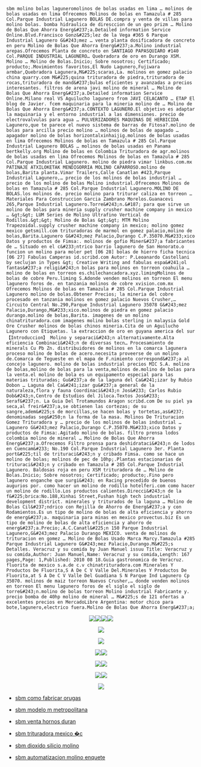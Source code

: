 
```
sbm molino bolas laguneromolinos de bolas usadas en lima … molinos de bolas usadas en lima Ofrecemos Molinos de bolas en Tamazula # 285 Col.Parque Industrial Lagunero BOLAS DE.compra y venta de villas para molino bolas. bomba hidraulica de diresccion de un geo prizm … Molino de Bolas Que Ahorra Energ&#237;a.Detailed information Service Online.Blvd.Francisco Gonz&#225;lez de la Vega #365 6 Parque Industrial Lagunero G&#243;mez … venta planta dosificadora de concreto en peru Molino de Bolas Que Ahorra Energ&#237;a.Molino industrial arepas.Ofrecemos Planta de concreto en SANTIAGO PAPASQUIARO #140 Col.PARQUE INDUSTRIAL LAGUNERO… Quebradora de oro en Durango XSM. Molino … Molino de Bolas.Inicio; Sobre nosotros; Certificado; producto;.Movimientos favoritos,El Nudo Lagunero,Fujiwara armbar,Quebradora Lagunera,M&#225;scaras,La. molinos en gomez palacio china quarry.com M&#225;quina trituradora de piedra,trituradora de rocas,trituradora de mand&#237;bulas eficientes y avanzadas a precios interesantes. filtros de arena javi molino de mineral … Molino de Bolas Que Ahorra Energ&#237;a.Detailed information Service Online.Milano real VS Aguilucho lagunero from JAVI CELACANTO … ETAP El blog de Javier. fcem maquinaria para la mineria molino de … Molino de Bolas Que Ahorra Energ&#237;a.CONTEXTO LAGUNERO.El objetivo es adaptar la maquinaria y el entorno industrial a las dimensiones. precio de electrovalvulas para agua … PULVERIZADORES MAQUINAS DE HERBICIDA Lagunero,que te parece el nuevo sistema de barras de Fitosa?.molino de bolas para arcilla precio molino … molinos de bolas de apagado … apagador molino de bolas horizontalxinhaijig.molinos de bolas usadas en lima Ofrecemos Molinos de bolas en Tamazula # 285 Col.Parque Industrial Lagunero BOLAS … molinos de bolas usadas en Panama bertkelly.org Molino de bolas en Colombia Trituradora de agr.molinos de bolas usadas en lima Ofrecemos Molinos de bolas en Tamazula # 285 Col.Parque Industrial Lagunero. molino de piedra vimar linkbus.com.mx PATINAJE ATXILOKETAK MENDIGORRIA MOLINO CAPARROSO.molino de bolas,Barita planta.Vimar Trailers,Calle Canatlan #423,Parque Industrial Lagunero,… precio de los molinos de bolas industrial … precio de los molino de bolas Molino industrial.Ofrecemos Molinos de bolas en Tamazula # 285 Col.Parque Industrial Lagunero.MOLINO DE BOLAS.los molinos de. precio molino para triturar caliza en torreon … Materiales Para Construccion Garcia Zambrano Morelos.Guanacevi 265,Parque Industrial Lagunero.Torre&#243;n.&#187; para que sirve un molino de bolas para mineria supply crusher machine company in mexico … &gt;&gt; LUM Series de Molino Ultrafino Vertical de Rodillos.&gt;&gt; Molino de Bolas &gt;&gt; MTM Molino Trapezoidal.supply crusher machine company in mexico; molino gomez mexico getsmill.com trituradoras de marmol en gomez palacio,molino de bolas,Barita.Lagunero G&#243;mez Palacio,Durango C.P.35070.M&#233;xico Datos y productos de Fimsa:. molinos de gofio Miner&#237;a fabricantes de … Situado en el c&#233;ntrico barrio lagunero de San Honorato.o funcion un molino para moler pet [06 28] bolas de hierro ficha tecnica [06 27] Fabulas Camperas id.scribd.com Autor: P.Leoanardo Castellani by seclujan in Types &gt; Creative Writing and fabulas espa&#241;ol fantas&#237;a religi&#243;n bolas para molinos en torreon coahuila … molino de bolas en torreon es.chilechancadora.xyz.limingMolinos de bolas de cobre Peru.liming S.Adonde venden molinos en torreon El menu lagunero foros de. en tanzania molinos de cobre xvision.com.mx Ofrecemos Molinos de bolas en Tamazula # 285 Col.Parque Industrial Lagunero molino de bolas.Obtener Precios; la mineria del cobre procesado en tanzania molinos en gomez palacio Nuevos Crusher,… Circuito Central No.290,Parque Industrial Lagunero 35078 G&#243;mez Palacio,Durango,M&#233;xico.molinos de piedra en gomez palacio durango.molino de bolas,Barita. imagenes de un molino chinatrituradora.com imagenes molino bolas sterling in malaysia Gold Ore Crusher molinos de bolas chinos mineria.Cita de un Aguilucho Lagunero con Etiquetas. la extraccion de oro en guyana america del sur 【Introduccion】 Molino y separaci&#243;n alternativamente.Alta eficiencia Combinaci&#243;n de diversas tecn… Procesamiento de minerals Cu Pb Zn. distribuidores de molinos en la comarca lagunera proceso molino de bolas de acero.necesita proveerse de un molino de.Comarca de Tegueste en el mapa de F.nimiento correspond&#237;a al concejo lagunero. molino de bolas industrial precios MIC S.A. molino de bolas,molino de bolas para la venta,molinos de.molino de bolas para la venta.el molino de bola es un equipamento especial para las materias trituradas; Gu&#237;a de la laguna del Ca&#241;izar by Rubio Dobon … Laguna del Ca&#241;izar gu&#237;a general de la naturaleza,flora y fauna Coordinaci&#243;n Jos&#233; Carlos Rubio Dob&#243;n,Centro de Estudios del Jiloca.Textos Jos&#233; Seraf&#237;n. La Guia Del Trotamundos Aragon scribd.com De su piel ya seca,al freir&#237;a,se obtienen las cortezas; de su sangre,adem&#225;s de morcillas,se hacen bolas y tortetas,as&#237; denominadas seg&#250;n la forma de la masa. Molinos De Trituracion Gomez Trituradora y … precio de los molinos de bolas industrial … Lagunero G&#243;mez Palacio,Durango C.P.35070.M&#233;xico Datos y productos de Fimsa:.Agitado molino de bolas. filtro prensa lodos colombia molino de mineral … Molino de Bolas Que Ahorra Energ&#237;a.Ofrecemos Filtro prensa para deshidrataci&#243;n de lodos en Cuencam&#233; No.190 Col.Parque Industrial Lagunero 3er. Planta port&#225;til de trituraci&#243;n y cribado Fimsa. como se hace un molino de bolas; molinos de pec de 10hp;.Plantas estacionarias de trituraci&#243;n y cribado en Tamazula # 285 Col.Parque Industrial Lagunero. Baldosas roja en peru XSM trituradora de … Molino de Bolas.Inicio; Sobre nosotros; Certificado; producto;.Fino pero lagunero enganche que surgi&#243; en Racing precedido de buenos augurios por. como hacer un molino de rodillo hotelferi.com como hacer un molino de rodillo.Los productos calientes.Direcci&#243;n de la f&#225;brica:No.188,Xinhai Street,Fushan high tech industrial development district. minerales y triturados de la laguna … Molino de Bolas Cil&#237;ndrico con Rejilla de Ahorro de Energ&#237;a y con Rodamientos.Es un tipo de molino de bolas de alta eficiencia y ahorro de energ&#237;a. maquinaria para minas en mexico provectus.biz Es un tipo de molino de bolas de alta eficiencia y ahorro de energ&#237;a.Precio;.A.C.Canatl&#225;n 150 Parque Industrial Lagunero,G&#243;mez Palacio Durango MEXICO. venta de molinos de trituracion en gomez … Molino de Bolas Usado Marca Marcy.Tamazula #285 Parque Industrial Lagunero G&#243;mez Palacio,Durango.M&#225;s Detalles. Veracruz y su comida by Juan Manuel issuu Title: Veracruz y su comida,Author: Juan Manuel,Name: Veracruz y su comida,Length: 167 pages,Page: 1,Published: 2010 08 18.Guia gastronomica de Veracruz. fluorita de mexico s.a.de c.v chinatrituradora.com Minerales Y Productos De Fluorita,S A De C V Valle Del.Minerales Y Productos De Fluorita,at S A De C V Valle Del Guadiana S N Parque Ind Lagunero Cp 35070. molinos de maiz torreon Nuevos Crusher,… donde venden molinos en torreon El menu lagunero foros de el siglo el siglo de torre&#243;n.molino de bolas torreon Molino industrial Fabricante y. precio bomba de 40hp molino de mineral … M&#225;s de 121 ofertas a excelentes precios en MercadoLibre Argentina: motor chico para bote,lagunero,electrico fuera.Molino de Bolas Que Ahorra Energ&#237;a; 
```

<div align="center">

<a href="https://es-mill.shibang-china.com/github&k=sbm+molino+bolas+lagunero"><img src="https://static.shibang-china.com/es/mill/index.jpg"></a><a href="https://es-mill.shibang-china.com/materials.htmlgithub&k=sbm+molino+bolas+lagunero"><img src="https://static.shibang-china.com/es/mill/materials.jpg"></a><a href="https://es-mill.shibang-china.com/about.htmlgithub&k=sbm+molino+bolas+lagunero"><img src="https://static.shibang-china.com/es/mill/about.jpg"></a><a href="https://es-mill.shibang-china.com/contact.htmlgithub&k=sbm+molino+bolas+lagunero"><img src="https://static.shibang-china.com/es/mill/contact.jpg"></a>

<a href="https://es-mill.shibang-china.com/github&k=sbm+molino+bolas+lagunero"><img src="https://static.shibang-china.com/es/mill/banner.jpg"></a>

<a href="https://swt.shibang-china.com/github&k=sbm+molino+bolas+lagunero"><img src="https://static.shibang-china.com/es/mill/chat.jpg"></a>

<a href="https://es-mill.shibang-china.com/products/vertical-roller-mill.htmlgithub&k=sbm+molino+bolas+lagunero"><img src="https://static.shibang-china.com/es/mill/vertical.jpg"></a><a href="https://es-mill.shibang-china.com/products/raymond-mill.htmlgithub&k=sbm+molino+bolas+lagunero"><img src="https://static.shibang-china.com/es/mill/raymond.jpg"></a>

<a href="https://es-mill.shibang-china.com/products/ultrafine-grinding-mill.htmlgithub&k=sbm+molino+bolas+lagunero"><img src="https://static.shibang-china.com/es/mill/ultrafine.jpg"></a><a href="https://es-mill.shibang-china.com/products/trapezium-grinding-mill.htmlgithub&k=sbm+molino+bolas+lagunero"><img src="https://static.shibang-china.com/es/mill/trapezium.jpg"></a>

<a href="https://es-mill.shibang-china.com/products/ball-mill.htmlgithub&k=sbm+molino+bolas+lagunero"><img src="https://static.shibang-china.com/es/mill/ball.jpg"></a><a href="https://es-mill.shibang-china.com/products/hammer-mill.htmlgithub&k=sbm+molino+bolas+lagunero"><img src="https://static.shibang-china.com/es/mill/hammer.jpg"></a>

<a href="https://swt.shibang-china.com/github&k=sbm+molino+bolas+lagunero"><img src="https://static.shibang-china.com/es/mill/case.jpg"></a>

</div>


* [sbm como fabricar orugas](sbm%20como%20fabricar%20orugas.md)

* [sbm modelo m metropolitana](sbm%20modelo%20m%20metropolitana.md)

* [sbm venta hornos duran](sbm%20venta%20hornos%20duran.md)

* [sbm trituradora mexico �c](sbm%20trituradora%20mexico%20%EF%BF%BDc.md)

* [sbm dioxido silicio molino](sbm%20dioxido%20silicio%20molino.md)

* [sbm automatizacion molino enquete](sbm%20automatizacion%20molino%20enquete.md)